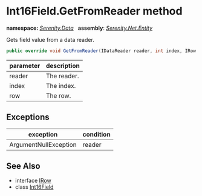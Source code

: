 # Int16Field.GetFromReader method
**namespace:** *[Serenity.Data](../../README.md#serenity.data-namespace)*   **assembly**: *[Serenity.Net.Entity](../../README.md)*

Gets field value from a data reader.

```csharp
public override void GetFromReader(IDataReader reader, int index, IRow row)
```

| parameter | description |
| --- | --- |
| reader | The reader. |
| index | The index. |
| row | The row. |

## Exceptions

| exception | condition |
| --- | --- |
| ArgumentNullException | reader |

## See Also

* interface [IRow](../IRow.md)
* class [Int16Field](../Int16Field.md)